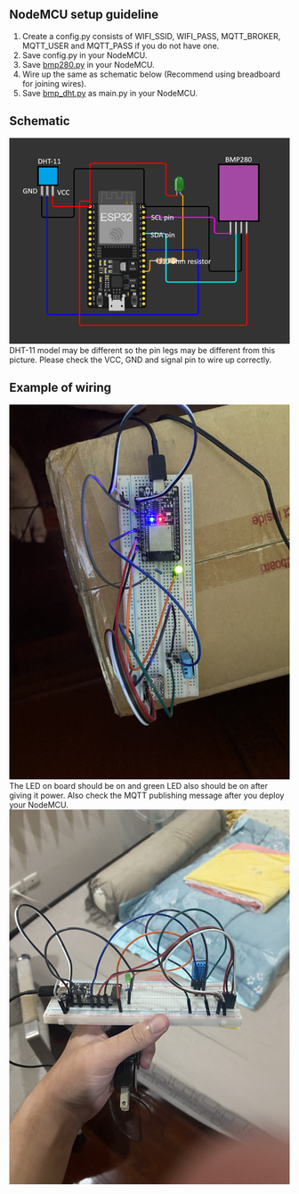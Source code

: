 ## NodeMCU setup guideline
1. Create a config.py consists of WIFI_SSID, WIFI_PASS, MQTT_BROKER, MQTT_USER and MQTT_PASS if you do not have one.
2. Save config.py in your NodeMCU.
3. Save [bmp280.py](nodemcu/bmp280.py) in your NodeMCU.
4. Wire up the same as schematic below (Recommend using breadboard for joining wires).
5. Save [bmp_dht.py](nodemcu/bmp_dht.py) as main.py in your NodeMCU.

## Schematic
![wiring](nodemcu/wiring.png)
DHT-11 model may be different so the pin legs may be different from this picture. Please check the VCC, GND and signal pin to wire up correctly.

## Example of wiring
![real wiring](nodemcu/real_wiring_1.jpg)
The LED on board should be on and green LED also should be on after giving it power. Also check the MQTT publishing message after you deploy your NodeMCU.
![real wiring](nodemcu/real_wiring_2.jpg)
